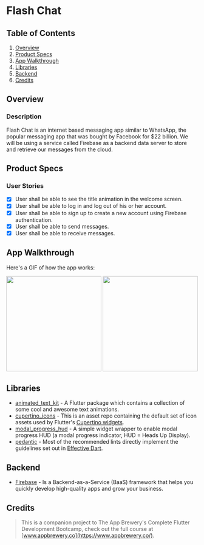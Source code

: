 # Flash Chat

## Table of Contents
1. [Overview](#Overview)
2. [Product Specs](#Product-Specs)
3. [App Walkthrough](#App-Walkthrough)
4. [Libraries](#Libraries)
5. [Backend](#Backend)
6. [Credits](#Credits)

## Overview
### Description

Flash Chat is an internet based messaging app similar to WhatsApp, the popular messaging app that was bought by Facebook for $22 billion. We will be using a service called Firebase as a backend data server to store and retrieve our messages from the cloud.

## Product Specs
### User Stories

- [x] User shall be able to see the title animation in the welcome screen.
- [x] User shall be able to log in and log out of his or her account.
- [x] User shall be able to sign up to create a new account using Firebase authentication.
- [x] User shall be able to send messages.
- [x] User shall be able to receive messages.

## App Walkthrough

Here's a GIF of how the app works:

<img src="https://github.com/py415/app-resources/blob/master/flutter/ios/flutter-ios-flash-chat.gif" width=250>

<img src="https://github.com/py415/app-resources/blob/master/flutter/android/flutter-android-flash-chat.gif" width=250>

## Libraries

- [animated_text_kit](https://github.com/aagarwal1012/Animated-Text-Kit) - A Flutter package which contains a collection of some cool and awesome text animations.
- [cupertino_icons](https://github.com/flutter/cupertino_icons) - This is an asset repo containing the default set of icon assets used by Flutter's [Cupertino widgets](https://github.com/flutter/flutter/tree/master/packages/flutter/lib/src/cupertino).
- [modal_progress_hud](https://github.com/mmcc007/modal_progress_hud) - A simple widget wrapper to enable modal progress HUD (a modal progress indicator, HUD = Heads Up Display).
- [pedantic](https://github.com/dart-lang/pedantic) - Most of the recommended lints directly implement the guidelines set out in [Effective Dart](https://dart.dev/guides/language/effective-dart).

## Backend

- [Firebase](https://firebase.google.com/) - Is a Backend-as-a-Service (BaaS) framework that helps you quickly develop high-quality apps and grow your business.

## Credits

>This is a companion project to The App Brewery's Complete Flutter Development Bootcamp, check out the full course at [www.appbrewery.co](https://www.appbrewery.co/).
